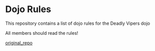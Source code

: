 Dojo Rules
==========

This repository contains a list of dojo rules for the Deadly Vipers dojo

All members should read the rules!

[original_repo]("https://github.com/deadlyvipers")
